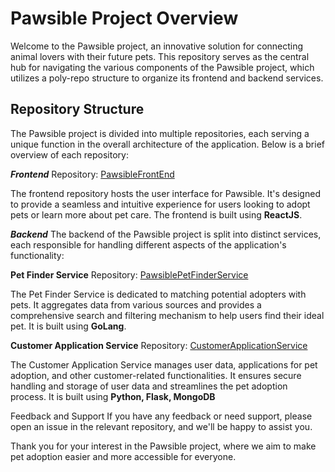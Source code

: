 # Pawsible Project Overview
Welcome to the Pawsible project, an innovative solution for connecting animal lovers with their future pets. This repository serves as the central hub for navigating the various components of the Pawsible project, which utilizes a poly-repo structure to organize its frontend and backend services.

## Repository Structure
The Pawsible project is divided into multiple repositories, each serving a unique function in the overall architecture of the application. Below is a brief overview of each repository:

***Frontend***
Repository: [PawsibleFrontEnd](https://github.com/alecngo/PawsibleFrontEnd)

The frontend repository hosts the user interface for Pawsible. It's designed to provide a seamless and intuitive experience for users looking to adopt pets or learn more about pet care. The frontend is built using **ReactJS**.

***Backend***
The backend of the Pawsible project is split into distinct services, each responsible for handling different aspects of the application's functionality:

**Pet Finder Service**
Repository: [PawsiblePetFinderService](https://github.com/alecngo/PawsibleFrontEnd)

The Pet Finder Service is dedicated to matching potential adopters with pets. It aggregates data from various sources and provides a comprehensive search and filtering mechanism to help users find their ideal pet. It is built using **GoLang**.

**Customer Application Service**
Repository: [CustomerApplicationService](https://github.com/alecngo/CustomerApplicationService)

The Customer Application Service manages user data, applications for pet adoption, and other customer-related functionalities. It ensures secure handling and storage of user data and streamlines the pet adoption process. It is built using **Python, Flask, MongoDB**

Feedback and Support
If you have any feedback or need support, please open an issue in the relevant repository, and we'll be happy to assist you.

Thank you for your interest in the Pawsible project, where we aim to make pet adoption easier and more accessible for everyone.

